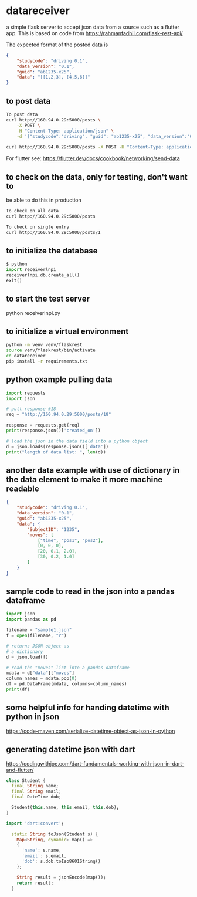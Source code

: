 # datareceiver
a simple flask server to accept json data from a source such as a flutter app.
This is based on code from https://rahmanfadhil.com/flask-rest-api/


The expected format of the posted data is
```json
{
	"studycode": "driving 0.1",
	"data_version": "0.1",
	"guid": "ab1235-x25",
	"data": "[[1,2,3], [4,5,6]]"
}
```
## to post data
```bash
To post data
curl http://160.94.0.29:5000/posts \
    -X POST \
    -H "Content-Type: application/json" \
    -d '{"studycode":"driving", "guid": "ab1235-x25", "data_version":"0.1", "data":"[[1,2,3], [4,5,6]]"}'
    
curl http://160.94.0.29:5000/posts -X POST -H "Content-Type: application/json" -d '{"studycode":"driving", "guid": "ab1235-x25", "data_version":"0.1", "data":"[[1,2,3], [4,5,6]]"}'
```
For flutter see:  https://flutter.dev/docs/cookbook/networking/send-data

## to check on the data, only for testing, don't want to
be able to do this in production
```bash
To check on all data
curl http://160.94.0.29:5000/posts

To check on single entry
curl http://160.94.0.29:5000/posts/1
```

## to initialize the  database
```python
$ python
import receiverlnpi
receiverlnpi.db.create_all()
exit()
```

## to start the test server
python receiverlnpi.py


## to initialize a virtual environment
```bash
python -m venv venv/flaskrest
source venv/flaskrest/bin/activate
cd datareceiver
pip install -r requirements.txt
```

## python example pulling data
```python
import requests
import json

# pull response #18
req = "http://160.94.0.29:5000/posts/18"

response = requests.get(req)
print(response.json()['created_on'])

# load the json in the data field into a python object
d = json.loads(response.json()['data'])
print("length of data list: ", len(d))
```

## another data example with use of dictionary in the data element to make it more machine readable
```json
{
	"studycode": "driving 0.1",
	"data_version": "0.1",
	"guid": "ab1235-x25",
	"data": {
  		"SubjectID": "1235",
		"moves": [
			["time", "pos1", "pos2"],
			[0, 0, 0],
			[20, 0.1, 2.0],
			[30, 0.2, 1.0]
		]
	}
}
```

## sample code to read in the json into a pandas dataframe
```python
import json
import pandas as pd

filename = "sample1.json"
f = open(filename, "r")

# returns JSON object as  
# a dictionary 
d = json.load(f) 

# read the "moves" list into a pandas dataframe
mdata = d["data"]["moves"]
column_names = mdata.pop(0)
df = pd.DataFrame(mdata, columns=column_names)
print(df)
```
## some helpful info for handing datetime with python in json
https://code-maven.com/serialize-datetime-object-as-json-in-python
## generating datetime json with dart
https://codingwithjoe.com/dart-fundamentals-working-with-json-in-dart-and-flutter/
```dart
class Student {
  final String name;
  final String email;
  final DateTime dob;

  Student(this.name, this.email, this.dob);
} 

import 'dart:convert';

  static String toJson(Student s) {
    Map<String, dynamic> map() =>
    {
      'name': s.name,
      'email': s.email,
      'dob': s.dob.toIso8601String()
    };

    String result = jsonEncode(map());
    return result;
  }

```

